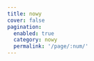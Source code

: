 ```yaml
---
title: nowy
cover: false
pagination: 
  enabled: true
  category: nowy
  permalink: '/page/:num/'
---
```

